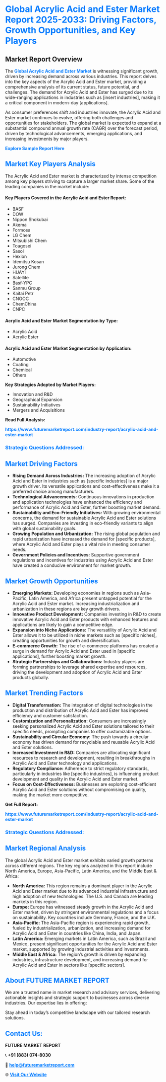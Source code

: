<h1 style="color: #007BFF;">Global Acrylic Acid and Ester Market Report 2025-2033: Driving Factors, Growth Opportunities, and Key Players</h1>

<section id="overview">
<h2>Market Report Overview</h2>
<p>The <a href="https://www.futuremarketreport.com/industry-report/acrylic-acid-and-ester-market" style="color: #007BFF; text-decoration: none;"><strong>Global Acrylic Acid and Ester Market</strong></a> is witnessing significant growth, driven by increasing demand across various industries. This report delves into the key aspects of the Acrylic Acid and Ester market, providing a comprehensive analysis of its current status, future potential, and challenges. The demand for Acrylic Acid and Ester has surged due to its wide-ranging applications in industries such as [insert industries], making it a critical component in modern-day [applications].</p>
<p>As consumer preferences shift and industries innovate, the Acrylic Acid and Ester market continues to evolve, offering both challenges and opportunities for stakeholders. The global market is expected to expand at a substantial compound annual growth rate (CAGR) over the forecast period, driven by technological advancements, emerging applications, and increasing investments by major players.</p>
</section>

<section id="overview">
<p><a href="https://www.futuremarketreport.com/request-sample/reportId=52633" style="color: #007BFF; text-decoration: none;"><strong>Explore Sample Report Here</strong></a></p>
</section>

<section id="key-players">
<h2 style="color: #007BFF;">Market Key Players Analysis</h2>
<p>The Acrylic Acid and Ester market is characterized by intense competition among key players striving to capture a larger market share. Some of the leading companies in the market include:</p>
<h4>Key Players Covered in the Acrylic Acid and Ester Report:</h4>
<ul><li>BASF</li><li>DOW</li><li>Nippon Shokubai</li><li>Akema</li><li>Formosa</li><li>LG Chem</li><li>Mitsubishi Chem</li><li>Toagosei</li><li>Sasol</li><li>Hexion</li><li>Idemitsu Kosan</li><li>Jurong Chem</li><li>HUAYI</li><li>Satellite</li><li>Basf-YPC</li><li>Sanmu Group</li><li>Kaitai Petr</li><li>CNOOC</li><li>ChemChina</li><li>CNPC</li></ul>
<h4>Acrylic Acid and Ester Market Segmentation by Type:</h4>
<ul><li>Acrylic Acid</li><li>Acrylic Ester</li></ul>

<h4>Acrylic Acid and Ester Market Segmentation by Application:</h4>
<ul><li>Automotive</li><li>Coating</li><li>Chemical</li><li>Others</li></ul>
<p><strong>Key Strategies Adopted by Market Players:</strong></p>
<ul>
<li>Innovation and R&D</li>
<li>Geographical Expansion</li>
<li>Sustainability Initiatives</li>
<li>Mergers and Acquisitions</li>
</ul>
</section>

<section>
<p><strong>Read Full Analysis: </strong></p><a href="https://www.futuremarketreport.com/industry-report/acrylic-acid-and-ester-market" style="color: #007BFF; text-decoration: none;"><strong>https://www.futuremarketreport.com/industry-report/acrylic-acid-and-ester-market</strong></a>
<h3 style="color: #007BFF;">Strategic Questions Addressed:</h3>
</section>

<section id="driving-factors">
<h2 style="color: #007BFF;">Market Driving Factors</h2>
<ul>
<li><strong>Rising Demand Across Industries:</strong> The increasing adoption of Acrylic Acid and Ester in industries such as [specific industries] is a major growth driver. Its versatile applications and cost-effectiveness make it a preferred choice among manufacturers.</li>
<li><strong>Technological Advancements:</strong> Continuous innovations in production and application technologies have enhanced the efficiency and performance of Acrylic Acid and Ester, further boosting market demand.</li>
<li><strong>Sustainability and Eco-Friendly Initiatives:</strong> With growing environmental concerns, the demand for sustainable Acrylic Acid and Ester solutions has surged. Companies are investing in eco-friendly variants to align with global sustainability goals.</li>
<li><strong>Growing Population and Urbanization:</strong> The rising global population and rapid urbanization have increased the demand for [specific products], where Acrylic Acid and Ester plays a vital role in meeting consumer needs.</li>
<li><strong>Government Policies and Incentives:</strong> Supportive government regulations and incentives for industries using Acrylic Acid and Ester have created a conducive environment for market growth.</li>
</ul>
</section>

<section id="growth-opportunities">
<h2 style="color: #007BFF;">Market Growth Opportunities</h2>
<ul>
<li><strong>Emerging Markets:</strong> Developing economies in regions such as Asia-Pacific, Latin America, and Africa present untapped potential for the Acrylic Acid and Ester market. Increasing industrialization and urbanization in these regions are key growth drivers.</li>
<li><strong>Innovative Product Development:</strong> Companies investing in R&D to create innovative Acrylic Acid and Ester products with enhanced features and applications are likely to gain a competitive edge.</li>
<li><strong>Expansion into Niche Applications:</strong> The versatility of Acrylic Acid and Ester allows it to be utilized in niche markets such as [specific niches], creating opportunities for growth and diversification.</li>
<li><strong>E-commerce Growth:</strong> The rise of e-commerce platforms has created a surge in demand for Acrylic Acid and Ester used in [specific applications], further boosting market growth.</li>
<li><strong>Strategic Partnerships and Collaborations:</strong> Industry players are forming partnerships to leverage shared expertise and resources, driving the development and adoption of Acrylic Acid and Ester products globally.</li>
</ul>
</section>

<section id="trending-factors">
<h2 style="color: #007BFF;">Market Trending Factors</h2>
<ul>
<li><strong>Digital Transformation:</strong> The integration of digital technologies in the production and distribution of Acrylic Acid and Ester has improved efficiency and customer satisfaction.</li>
<li><strong>Customization and Personalization:</strong> Consumers are increasingly seeking personalized Acrylic Acid and Ester solutions tailored to their specific needs, prompting companies to offer customizable options.</li>
<li><strong>Sustainability and Circular Economy:</strong> The push towards a circular economy has driven demand for recyclable and reusable Acrylic Acid and Ester solutions.</li>
<li><strong>Increased Investment in R&D:</strong> Companies are allocating significant resources to research and development, resulting in breakthroughs in Acrylic Acid and Ester technology and applications.</li>
<li><strong>Regulatory Compliance:</strong> Adherence to strict regulatory standards, particularly in industries like [specific industries], is influencing product development and quality in the Acrylic Acid and Ester market.</li>
<li><strong>Focus on Cost-Effectiveness:</strong> Businesses are exploring cost-efficient Acrylic Acid and Ester solutions without compromising on quality, making the market more competitive.</li>
</ul>
</section>

<section>
<p><strong>Get Full Report: </strong></p><a href="https://www.futuremarketreport.com/industry-report/acrylic-acid-and-ester-market" style="color: #007BFF; text-decoration: none;"><strong>https://www.futuremarketreport.com/industry-report/acrylic-acid-and-ester-market</strong></a>
<h3 style="color: #007BFF;">Strategic Questions Addressed:</h3>
</section>


<section id="regional-analysis">
<h2 style="color: #007BFF;">Market Regional Analysis</h2>
<p>The global Acrylic Acid and Ester market exhibits varied growth patterns across different regions. The key regions analyzed in this report include North America, Europe, Asia-Pacific, Latin America, and the Middle East & Africa:</p>
<ul>
<li><strong>North America:</strong> This region remains a dominant player in the Acrylic Acid and Ester market due to its advanced industrial infrastructure and high adoption of new technologies. The U.S. and Canada are leading markets in this region.</li>
<li><strong>Europe:</strong> Europe has witnessed steady growth in the Acrylic Acid and Ester market, driven by stringent environmental regulations and a focus on sustainability. Key countries include Germany, France, and the U.K.</li>
<li><strong>Asia-Pacific:</strong> The Asia-Pacific region is experiencing rapid growth, fueled by industrialization, urbanization, and increasing demand for Acrylic Acid and Ester in countries like China, India, and Japan.</li>
<li><strong>Latin America:</strong> Emerging markets in Latin America, such as Brazil and Mexico, present significant opportunities for the Acrylic Acid and Ester market, supported by growing industrial activities and investments.</li>
<li><strong>Middle East & Africa:</strong> The region’s growth is driven by expanding industries, infrastructure development, and increasing demand for Acrylic Acid and Ester in sectors like [specific sectors].</li>
</ul>
</section>

<footer>
<h2 style="color: #007BFF;">About FUTURE MARKET REPORT</h2>
<p>We are a trusted name in market research and advisory services, delivering actionable insights and strategic support to businesses across diverse industries. Our expertise lies in offering:</p>

<p>Stay ahead in today’s competitive landscape with our tailored research solutions.</p>

<h2 style="color: #007BFF;">Contact Us:</h2>
<p><strong>FUTURE MARKET REPORT</strong></p>
<p>📞 <strong>+91 (883) 074-8030</strong></p>
<p>📧 <strong><a href="mailto:help@futuremarketreport.com" style="color: #007BFF;">help@futuremarketreport.com</a></strong></p>
<p>🌐 <strong><a href="https://www.futuremarketreport.com/" style="color: #007BFF;">Visit Our Website</a></strong></p>
</footer>